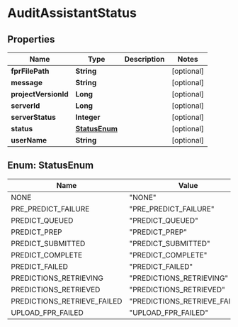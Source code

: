 
# AuditAssistantStatus

## Properties
Name | Type | Description | Notes
------------ | ------------- | ------------- | -------------
**fprFilePath** | **String** |  |  [optional]
**message** | **String** |  |  [optional]
**projectVersionId** | **Long** |  |  [optional]
**serverId** | **Long** |  |  [optional]
**serverStatus** | **Integer** |  |  [optional]
**status** | [**StatusEnum**](#StatusEnum) |  |  [optional]
**userName** | **String** |  |  [optional]


<a name="StatusEnum"></a>
## Enum: StatusEnum
Name | Value
---- | -----
NONE | &quot;NONE&quot;
PRE_PREDICT_FAILURE | &quot;PRE_PREDICT_FAILURE&quot;
PREDICT_QUEUED | &quot;PREDICT_QUEUED&quot;
PREDICT_PREP | &quot;PREDICT_PREP&quot;
PREDICT_SUBMITTED | &quot;PREDICT_SUBMITTED&quot;
PREDICT_COMPLETE | &quot;PREDICT_COMPLETE&quot;
PREDICT_FAILED | &quot;PREDICT_FAILED&quot;
PREDICTIONS_RETRIEVING | &quot;PREDICTIONS_RETRIEVING&quot;
PREDICTIONS_RETRIEVED | &quot;PREDICTIONS_RETRIEVED&quot;
PREDICTIONS_RETRIEVE_FAILED | &quot;PREDICTIONS_RETRIEVE_FAILED&quot;
UPLOAD_FPR_FAILED | &quot;UPLOAD_FPR_FAILED&quot;



